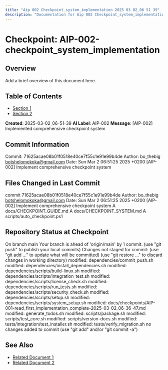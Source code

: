 ```yaml
---
title: "Aip 002 Checkpoint_system_implementation 2025 03 02_06 51 39"
description: "Documentation for Aip 002 Checkpoint_system_implementation 2025 03 02_06 51 39"
---
```


<!-- markdownlint-disable MD013 line-length -->

# Checkpoint: AIP-002-checkpoint_system_implementation

## Overview

Add a brief overview of this document here.

## Table of Contents

- [Section 1](#section-1)
- [Section 2](#section-2)

**Created**: 2025-03-02_06-51-39
**AI Label**: AIP-002
**Message**: \[AIP-002\] Implemented comprehensive checkpoint system

## Commit Information
Commit: 71625acae08b01f0518e40ce7f55c1e91e99b4de Author: bo_thebig <botshelomokoka@gmail.com> Date: Sun Mar 2 06:51:25 2025 +0200  \[AIP-002\] Implement comprehensive checkpoint system 

## Files Changed in Last Commit
commit 71625acae08b01f0518e40ce7f55c1e91e99b4de Author: bo_thebig <botshelomokoka@gmail.com> Date:   Sun Mar 2 06:51:25 2025 +0200      \[AIP-002\] Implement comprehensive checkpoint system  A	docs/CHECKPOINT_GUIDE.md A	docs/CHECKPOINT_SYSTEM.md A	scripts/auto_checkpoint.ps1

## Repository Status at Checkpoint
On branch main Your branch is ahead of 'origin/main' by 1 commit.   (use "git push" to publish your local commits)  Changes not staged for commit:   (use "git add <file>..." to update what will be committed)   (use "git restore <file>..." to discard changes in working directory) 	modified:   dependencies/commit_push.sh 	modified:   dependencies/install_dependencies.sh 	modified:   dependencies/scripts/build-linux.sh 	modified:   dependencies/scripts/integration_test.sh 	modified:   dependencies/scripts/license_check.sh 	modified:   dependencies/scripts/run_tests.sh 	modified:   dependencies/scripts/security_check.sh 	modified:   dependencies/scripts/setup.sh 	modified:   dependencies/scripts/system_setup.sh 	modified:   docs/checkpoints/AIP-001-read_first_implementation_complete-2025-03-02_06-36-47.md 	modified:   generate_todos.sh 	modified:   scripts/package.sh 	modified:   scripts/test_core.sh 	modified:   scripts/version-docs.sh 	modified:   tests/integration/test_installer.sh 	modified:   tests/verify_migration.sh  no changes added to commit (use "git add" and/or "git commit -a")

## See Also

- [Related Document 1](./related1.md)
- [Related Document 2](./related2.md)
